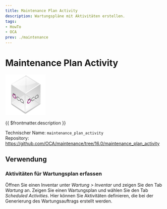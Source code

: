 ```yaml
---
title: Maintenance Plan Activity
description: Wartungspläne mit Aktivitäten erstellen.
tags:
- HowTo
- OCA
prev: ./maintenance
---
```

# Maintenance Plan Activity
![icon_oca_app](attachments/icon_oca_app.png)

{{ $frontmatter.description }}

Technischer Name: `maintenance_plan_activity`\
Repository: <https://github.com/OCA/maintenance/tree/16.0/maintenance_plan_activity>

## Verwendung

### Aktivitäten für Wartungsplan erfassen

Öffnen Sie einen Inventar unter *Wartung > Inventar* und zeigen Sie den Tab *Wartung* an. Zeigen Sie einen Wartungsplan und wählen Sie den Tab *Scheduled Activities*. Hier können Sie Aktivitäten definieren, die bei der Generierung des Wartungsauftrags erstellt werden.
